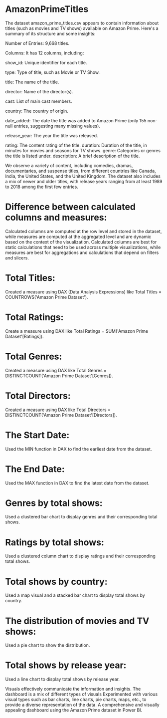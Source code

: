 # AmazonPrimeTitles
The dataset amazon_prime_titles.csv appears to contain information about titles (such as movies and TV shows) available on Amazon Prime. Here's a summary of its structure and some insights:

Number of Entries: 9,668 titles.

Columns: It has 12 columns, including:

show_id: Unique identifier for each title.

type: Type of title, such as Movie or TV Show.

title: The name of the title.

director: Name of the director(s).

cast: List of main cast members.

country: The country of origin.

date_added: The date the title was added to Amazon Prime (only 155 non-null entries, suggesting many missing values).

release_year: The year the title was released.

rating: The content rating of the title.
duration: Duration of the title, in minutes for movies and seasons for TV shows.
genre: Categories or genres the title is listed under.
description: A brief description of the title.

 We observe a variety of content, including comedies, dramas, documentaries, and suspense titles, from different countries like Canada, India, the United States, and the United Kingdom. 
 The dataset also includes a mix of newer and older titles, with release years ranging from at least 1989 to 2018 among the first few entries.

# Difference between calculated columns and measures:
Calculated columns are computed at the row level and stored in the dataset, while measures are computed at the aggregated level and are dynamic based on the context of the visualization.
Calculated columns are best for static calculations that need to be used across multiple visualizations, while measures are best for aggregations and calculations that depend on filters and slicers.

# Total Titles:
Created a measure using DAX (Data Analysis Expressions) like Total Titles = COUNTROWS('Amazon Prime Dataset').

# Total Ratings:
Create a measure using DAX like Total Ratings = SUM('Amazon Prime Dataset'[Ratings]).

# Total Genres:
Created a measure using DAX like Total Genres = DISTINCTCOUNT('Amazon Prime Dataset'[Genres]).

# Total Directors:
Created a measure using DAX like Total Directors = DISTINCTCOUNT('Amazon Prime Dataset'[Directors]).

# The Start Date:
Used the MIN function in DAX to find the earliest date from the dataset.

# The End Date:
Used the MAX function in DAX to find the latest date from the dataset.

# Genres by total shows:
Used a clustered bar chart to display genres and their corresponding total shows.

# Ratings by total shows:
Used a clustered column chart to display ratings and their corresponding total shows.

# Total shows by country:
Used a map visual and a stacked bar chart to display total shows by country.

# The distribution of movies and TV shows:
Used a pie chart to show the distribution.

# Total shows by release year:
Used a line chart to display total shows by release year.


Visuals effectively communicate the information and insights. The dashboard is a mix of different types of visuals
Experimented with various visual types such as bar charts, line charts, pie charts, maps, etc., to provide a diverse representation of the data.
A comprehensive and visually appealing dashboard using the Amazon Prime dataset in Power BI.
